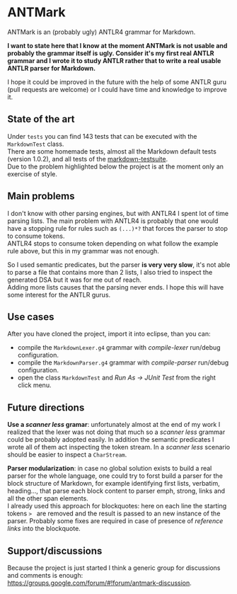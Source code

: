 ANTMark
=======

ANTMark is an (probably ugly) ANTLR4 grammar for Markdown.

**I want to state here that I know at the moment ANTMark is not usable and probably the grammar itself is ugly.
Consider it's my first real ANTLR grammar and I wrote it to study ANTLR rather that to write a real usable ANTLR parser for Markdown.**

I hope it could be improved in the future with the help of some ANTLR guru (pull requests are welcome) or I could have
time and knowledge to improve it.

State of the art
----------------

Under `tests` you can find 143 tests that can be executed with the `MarkdownTest` class.  
There are some homemade tests, almost all the Markdown default tests (version 1.0.2), and all tests of the [markdown-testsuite](https://github.com/karlcow/markdown-testsuite/).  
Due to the problem highlighted below the project is at the moment only an exercise of style.

Main problems
-------------

I don't know with other parsing engines, but with ANTLR4 I spent lot of time parsing lists. The main problem
with ANTLR4 is probably that one would have a stopping rule for rules such as ``(...)*?`` that forces the parser
to stop to consume tokens.  
ANTLR4 stops to consume token depending on what follow the example rule above, but this in my grammar was not enough.

So I used semantic predicates, but the parser **is very very slow**, it's not able to parse a file that contains
more than 2 lists, I also tried to inspect the generated DSA but it was for me out of reach.  
Adding more lists causes that the parsing never ends. I hope this will have some interest for the ANTLR gurus.

Use cases
---------

After you have cloned the project, import it into eclipse, than you can:

  * compile the `MarkdownLexer.g4` grammar with *compile-lexer* run/debug configuration.
  * compile the `MarkdownParser.g4` grammar with *compile-parser* run/debug configuration.
  * open the class `MarkdownTest` and *Run As -> JUnit Test* from the right click menu.

Future directions
-----------------

**Use a *scanner less* gramar**: unfortunately almost at the end of my work I realized that the lexer was not doing that much so a *scanner less* grammar could be probably adopted easily. In addition the semantic predicates I wrote all of them act inspecting the token stream. In a *scanner less* scenario should be easier to inspect a `CharStream`.

**Parser modularization**: in case no global solution exists to build a real parser for the whole language, one could try to
forst build a parser for the block structure of Markdown, for example identifying first lists, verbatim, heading..., that parse each block content to parser emph, strong, links and all the other span elements.  
I already used this approach for blockquotes: here on each line the starting tokens `> ` are removed and the result is passed to
an new instance of the parser. Probably some fixes are required in case of presence of *reference links* into the blockquote.

Support/discussions
-------------------

Because the project is just started I think a generic group for discussions and comments is enough: <https://groups.google.com/forum/#!forum/antmark-discussion>.

